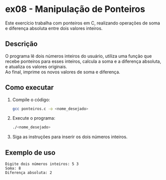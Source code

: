 # ex08 - Manipulação de Ponteiros

Este exercício trabalha com ponteiros em C, realizando operações de soma e diferença absoluta entre dois valores inteiros.

## Descrição

O programa lê dois números inteiros do usuário, utiliza uma função que recebe ponteiros para esses inteiros, calcula a soma e a diferença absoluta, e atualiza os valores originais.  
Ao final, imprime os novos valores de soma e diferença.

## Como executar

1. Compile o código:
   ```sh
   gcc ponteiros.c -o <nome_desejado>
   ```

2. Execute o programa:
   ```sh
   ./<nome_desejado>
   ```

3. Siga as instruções para inserir os dois números inteiros.

## Exemplo de uso

```
Digite dois números inteiros: 5 3
Soma: 8
Diferença absoluta: 2
```
